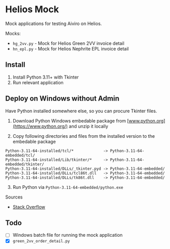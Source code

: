 # Helios Mock

Mock applications for testing Aiviro on Helios.

Mocks:

* `hg_2vv.py` - Mock for Helios Green 2VV invoice detail
* `hn_epl.py` - Mock for Helios Nephrite EPL invoice detail

## Install

1. Install Python 3.11+ with Tkinter
2. Run relevant application

## Deploy on Windows without Admin

Have Python installed somewhere else, so you can procure Tkinter files.

1. Download Python Windows embedable package from [www.python.org](https://www.python.org/) and unzip it locally

2. Copy following directories and files from the installed version to the embedable package

  ```text
  Python-3.11-64-installed/tcl/*             -> Python-3.11-64-embedded/tcl/
  Python-3.11-64-installed/Lib/tkinter/*     -> Python-3.11-64-embedded/tkinter/
  Python-3.11-64-installed/DLLs/_tkinter.pyd -> Python-3.11-64-embedded/
  Python-3.11-64-installed/DLLs/tcl86t.dll   -> Python-3.11-64-embedded/
  Python-3.11-64-installed/DLLs/tk86t.dll    -> Python-3.11-64-embedded/
  ```

3. Run Python via `Python-3.11-64-embedded/python.exe`

Sources

* [Stack Overflow](https://stackoverflow.com/questions/37710205/python-embeddable-zip-install-tkinter)

## Todo

* [ ] Windows batch file for running the mock application
* [x] `green_2vv_order_detail.py`
